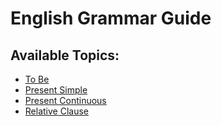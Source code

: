 # English Grammar Guide

## Available Topics:

- [To Be](To_Be.md)
- [Present Simple](Present_Simple.md)
- [Present Continuous](Present_Continuous.md)
- [Relative Clause](Relative_Clause.md)
